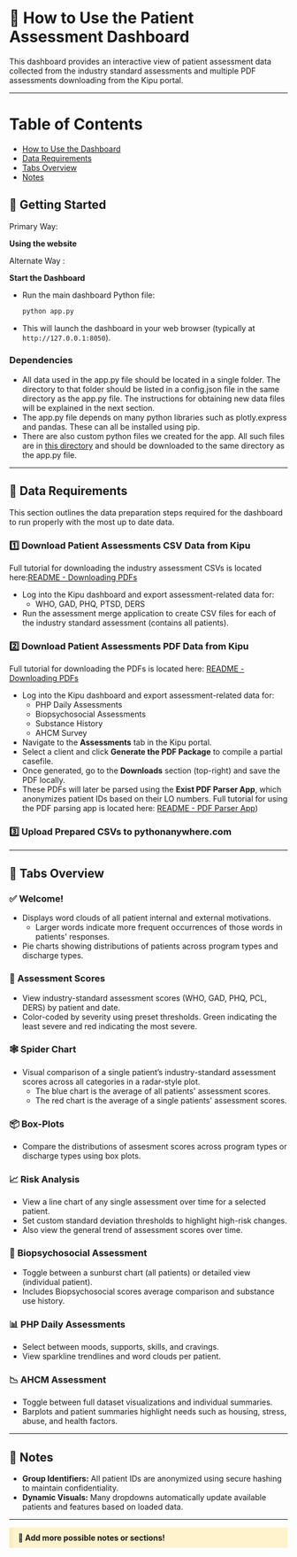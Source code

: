 
# 🧭 How to Use the Patient Assessment Dashboard

This dashboard provides an interactive view of patient assessment data collected from the industry standard assessments and multiple PDF assessments downloading from the Kipu portal. 

---
# Table of Contents

- [How to Use the Dashboard](#how-to-use-the-dashboard)
- [Data Requirements](#data-requirements)
- [Tabs Overview](#tabs-overview)
- [Notes](#notes)

## 🚀 Getting Started

  Primary Way:

  **Using the website**

  Alternate Way :
  
  **Start the Dashboard**
   - Run the main dashboard Python file:
     ```bash
     python app.py
     ```
   - This will launch the dashboard in your web browser (typically at `http://127.0.0.1:8050`).

### Dependencies
- All data used in the app.py file should be located in a single folder. The directory to that folder should be listed in a config.json file in the same directory as the app.py file. The instructions for obtaining new data files will be explained in the next section.
- The app.py file depends on many python libraries such as plotly.express and pandas. These can all be installed using pip.
- There are also custom python files we created for the app. All such files are in [this directory](https://github.com/epanal/uop-capstone-g10/tree/main/dashboard) and should be downloaded to the same directory as the app.py file.

---

## 📁 Data Requirements

This section outlines the data preparation steps required for the dashboard to run properly with the most up to date data.

### 1️⃣ Download Patient Assessments CSV Data from Kipu
Full tutorial for downloading the industry assessment CSVs is located here:[README - Downloading PDFs](https://github.com/epanal/uop-capstone-g10/blob/main/data_wrangling/README%20-%20Downloading%20Standardized%20Assessment%20Files.md)
- Log into the Kipu dashboard and export assessment-related data for:
  - WHO, GAD, PHQ, PTSD, DERS
- Run the assessment merge application to create CSV files for each of the industry standard assessment (contains all patients).
  
### 2️⃣ Download Patient Assessments PDF Data from Kipu 
Full tutorial for downloading the PDFs is located here: [README - Downloading PDFs](https://github.com/epanal/uop-capstone-g10/blob/main/pdf_parsers/parser_app/README%20-%20Downloading%20Assessment%20PDFs.md)
- Log into the Kipu dashboard and export assessment-related data for:
  - PHP Daily Assessments
  - Biopsychosocial Assessments
  - Substance History
  - AHCM Survey
- Navigate to the **Assessments** tab in the Kipu portal.
- Select a client and click **Generate the PDF Package** to compile a partial casefile.
- Once generated, go to the **Downloads** section (top-right) and save the PDF locally.
- These PDFs will later be parsed using the **Exist PDF Parser App**, which anonymizes patient IDs based on their LO numbers. Full tutorial for using the PDF parsing app is located here: [README - PDF Parser App](https://github.com/epanal/uop-capstone-g10/blob/main/pdf_parsers/parser_app/README%20-%20Parsing%20Assessment%20PDFs%20to%20CSVs.md))

### 3️⃣ Upload Prepared CSVs to pythonanywhere.com

---

## 🧩 Tabs Overview

### ✅ **Welcome!**
- Displays word clouds of all patient internal and external motivations.
  - Larger words indicate more frequent occurrences of those words in patients' responses.
- Pie charts showing distributions of patients across program types and discharge types.

### 🔢 **Assessment Scores**
- View industry-standard assessment scores (WHO, GAD, PHQ, PCL, DERS) by patient and date.
- Color-coded by severity using preset thresholds. Green indicating the least severe and red indicating the most severe.

### 🕸️ **Spider Chart**
- Visual comparison of a single patient’s industry-standard assessment scores across all categories in a radar-style plot.
  - The blue chart is the average of all patients' assessment scores.
  - The red chart is the average of a single patients' assessment scores.

### 📦 **Box-Plots**
- Compare the distributions of assesment scores across program types or discharge types using box plots.

### 📈 **Risk Analysis**
- View a line chart of any single assessment over time for a selected patient.
- Set custom standard deviation thresholds to highlight high-risk changes.
- Also view the general trend of assessment scores over time.

### 🏥 **Biopsychosocial Assessment**
- Toggle between a sunburst chart (all patients) or detailed view (individual patient).
- Includes Biopsychosocial scores average comparison and substance use history.

### 📊 **PHP Daily Assessments**
- Select between moods, supports, skills, and cravings.
- View sparkline trendlines and word clouds per patient.

### 📉 **AHCM Assessment**
- Toggle between full dataset visualizations and individual summaries.
- Barplots and patient summaries highlight needs such as housing, stress, abuse, and health factors.

---

## 📝 Notes

- **Group Identifiers:** All patient IDs are anonymized using secure hashing to maintain confidentiality.
- **Dynamic Visuals:** Many dropdowns automatically update available patients and features based on loaded data.

---
<p style="background-color: #fff3cd; padding: 10px; border-left: 6px solid #ffecb5;">
  <strong>🚧 Add more possible notes or sections!</strong>
</p>
